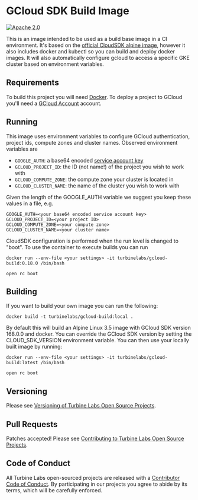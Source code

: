 
[//]: # ( Copyright 2018 Turbine Labs, Inc.                                   )
[//]: # ( you may not use this file except in compliance with the License.    )
[//]: # ( You may obtain a copy of the License at                             )
[//]: # (                                                                     )
[//]: # (     http://www.apache.org/licenses/LICENSE-2.0                      )
[//]: # (                                                                     )
[//]: # ( Unless required by applicable law or agreed to in writing, software )
[//]: # ( distributed under the License is distributed on an "AS IS" BASIS,   )
[//]: # ( WITHOUT WARRANTIES OR CONDITIONS OF ANY KIND, either express or     )
[//]: # ( implied. See the License for the specific language governing        )
[//]: # ( permissions and limitations under the License.                      )

# GCloud SDK Build Image

[![Apache 2.0](https://img.shields.io/badge/license-apache%202.0-blue.svg)](LICENSE)

This is an image intended to be used as a build base image in a CI
environment. It's based on the
[official CloudSDK alpine image](https://github.com/GoogleCloudPlatform/cloud-sdk-docker/blob/master/alpine/Dockerfile),
however it also includes docker and kubectl so you can build and deploy docker
images. It will also automatically configure gcloud to access a specific GKE
cluster based on environment variables.

## Requirements

To build this project you will
need [Docker](https://docs.docker.com/engine/installation/). To deploy a project
to GCloud you'll need a [GCloud Account](https://cloud.google.com/) account.

## Running

This image uses environment variables to configure GCloud authentication,
project ids, compute zones and cluster names. Observed environment variables are

* `GOOGLE_AUTH`: a base64 encoded [service account key](https://cloud.google.com/docs/authentication/getting-started)
* `GCLOUD_PROJECT_ID`: the ID (not name!) of the project you wish to work with
* `GCLOUD_COMPUTE_ZONE`: the compute zone your cluster is located in
* `GCLOUD_CLUSTER_NAME`: the name of the cluster you wish to work with

Given the length of the GOOGLE_AUTH variable we suggest you keep these values in
a file, e.g.

```
GOOGLE_AUTH=<your base64 encoded service account key>
GCLOUD_PROJECT_ID=<your project ID>
GCLOUD_COMPUTE_ZONE=<your compute zone>
GCLOUD_CLUSTER_NAME=<your cluster name>
```

CloudSDK configuration is performed when the run level is changed to "boot". To
use the container to execute builds you can run

```console
docker run --env-file <your settings> -it turbinelabs/gcloud-build:0.18.0 /bin/bash

open rc boot
```

## Building

If you want to build your own image you can run the following:

```
docker build -t turbinelabs/gcloud-build:local .
```

By default this will build an Alpine Linux 3.5 image with GCloud SDK version
168.0.0 and docker. You can override the GCloud SDK version by setting the
CLOUD_SDK_VERSION environment variable. You can then use your locally built
image by running:

```console
docker run --env-file <your settings> -it turbinelabs/gcloud-build:latest /bin/bash

open rc boot
```

## Versioning

Please see [Versioning of Turbine Labs Open Source Projects](http://github.com/turbinelabs/developer/blob/master/README.md#versioning).

## Pull Requests

Patches accepted! Please see [Contributing to Turbine Labs Open Source Projects](http://github.com/turbinelabs/developer/blob/master/README.md#contributing).

## Code of Conduct

All Turbine Labs open-sourced projects are released with a
[Contributor Code of Conduct](CODE_OF_CONDUCT.md). By participating in our
projects you agree to abide by its terms, which will be carefully enforced.
